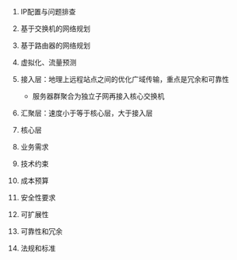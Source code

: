 1. IP配置与问题排查
2. 基于交换机的网络规划
3. 基于路由器的网络规划
4. 虚拟化、流量预测

1. 接入层：地理上远程站点之间的优化广域传输，重点是冗余和可靠性
   - 服务器群聚合为独立子网再接入核心交换机
2. 汇聚层：速度小于等于核心层，大于接入层
3. 核心层

1. 业务需求
2. 技术约束
3. 成本预算
4. 安全性要求
5. 可扩展性
6. 可靠性和冗余
7. 法规和标准

